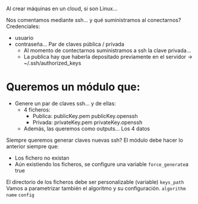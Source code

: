 Al crear máquinas en un cloud, si son Linux...

Nos comentamos mediante ssh... y qué suministramos al conectarnos? Credenciales:
- usuario
- contraseña... Par de claves pública / privada
    - Al momento de contectarnos suministramos a ssh la clave privada...
    - La publica hay que haberla depositado previamente en el servidor -> ~/.ssh/authorized_keys

# Queremos un módulo que:
- Genere un par de claves ssh... y de ellas:
    - 4 ficheros:
        - Publica: publicKey.pem publicKey.openssh   
        - Privada: privateKey.pem privateKey.openssh   
    - Además, las queremos como outputs... Los 4 datos

Siempre queremos generar claves nuevas ssh?
El módulo debe hacer lo anterior siempre que:
- Los fichero no existan
- Aún existiendo los ficheros, se configure una variable `force_generate`a true

El directorio de los ficheros debe ser personalizable (variable) `keys_path`
Vamos a parametrizar también el algoritmo y su configuración.
`algorithm`
    `name`
    `config`


